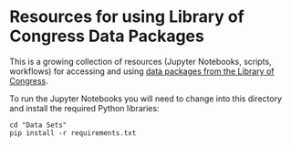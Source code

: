 # Resources for using Library of Congress Data Packages

This is a growing collection of resources (Jupyter Notebooks, scripts, workflows) for accessing and using [data packages from the Library of Congress](https://data.labs.loc.gov/).

To run the Jupyter Notebooks you will need to change into this directory and install the required Python libraries:

```
cd "Data Sets"
pip install -r requirements.txt
```